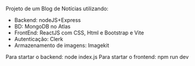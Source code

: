 Projeto de um Blog de Notícias utilizando:

- Backend: nodeJS+Express
- BD: MongoDB no Atlas
- FrontEnd: ReactJS com CSS, Html e Bootstrap e Vite
- Autenticação: Clerk
- Armazenamento de imagens: Imagekit

Para startar o backend: node index.js
Para startar o frontend: npm run dev



